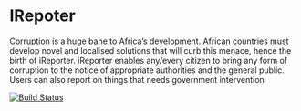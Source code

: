 # IRepoter
Corruption is a huge bane to Africa’s development. African countries must develop novel and localised solutions that will curb this menace, hence the birth of iReporter. iReporter enables any/every citizen to bring any form of corruption to the notice of appropriate authorities and the general public. Users can also report on things that needs government intervention


[![Build Status](https://travis-ci.org/Amoswachira/IRepoter.svg?branch=master)](https://travis-ci.org/Amoswachira/IRepoter)
